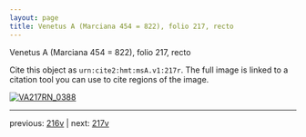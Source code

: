 ```yaml
---
layout: page
title: Venetus A (Marciana 454 = 822), folio 217, recto
---
```


Venetus A (Marciana 454 = 822), folio 217, recto

Cite this object as `urn:cite2:hmt:msA.v1:217r`.  The full image is linked to a citation tool you can use to cite regions of the image.

[![VA217RN_0388](http://www.homermultitext.org/iipsrv?IIIF=/project/homer/pyramidal/deepzoom/hmt/vaimg/2017a/VA217RN_0388.tif/full/800,/0/default.jpg)](http://www.homermultitext.org/ict2/?urn=urn:cite2:hmt:vaimg.2017a:VA217RN_0388) 

---

previous:  [216v](../216v/) | next: [217v](../217v/)